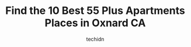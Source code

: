 ---
layout: ampstory
image: https://i0.wp.com/www.depkes.org/wp-content/uploads/2023/06/55-plus-apartments-0-in-oxnard-ca-1685832549.jpeg?resize=640,853
author: techidn
featured: false
description: Discover the impressive array of 55 Plus Apartments options in Oxnard CA, where you can find 10 of the largest 55 Plus Apartments establishments in the area. From renowned classics to hidden
title: Find the 10 Best 55 Plus Apartments Places in Oxnard CA
cover:
   title: Find the 10 Best 55 Plus Apartments Places in Oxnard CA
   subtitle: Rickpate
   background: https://www.depkes.org/wp-content/uploads/2023/06/55-plus-apartments-0-in-oxnard-ca-1685832549.jpeg

pages: 
 - layout: thirds
   top: <h1>#1 Clearwater at Riverpark</h1>
   bottom: "<p>Even though I came for a visit and tour, I got so much more. Sandy showed us around and gave us the lowdown on ALL the fun happening here. It is quite impressive, the foo</p>"
   background: https://www.depkes.org/wp-content/uploads/2023/06/55-plus-apartments-1-in-oxnard-ca-1685832549.jpeg
   backgroundblur: true
 - layout: thirds
   top: <h1>#2 Camino Del Sol Senior Apartments</h1>
   bottom: "<p>Its ok. Seniors are safe but theres no parking for visitors, caregivers or family to visit tenants</p>"
   background: https://www.depkes.org/wp-content/uploads/2023/06/55-plus-apartments-2-in-oxnard-ca-1685832549.jpeg
   cta:
      link: https://www.depkes.org/blog/find-the-10-best-55-plus-apartments-places-in-oxnard-ca/
      text: Find the 10 Best 55 Plus Apartments Places in Oxnard CA
 - layout: thirds
   top: <h1>#3 Pacifica Senior Living Oxnard</h1>
   bottom: "<p>2211 E Gonzales Rd, Oxnard, CA 93036, United States</p>"
   background: https://www.depkes.org/wp-content/uploads/2023/06/55-plus-apartments-3-in-oxnard-ca-1685832550.jpeg
   cta:
      link: https://www.depkes.org/blog/find-the-10-best-55-plus-apartments-places-in-oxnard-ca/
      text: Find the 10 Best 55 Plus Apartments Places in Oxnard CA
 - layout: thirds
   top: <h1>#4 Heritage Park Apartments</h1>
   bottom: "<p>820 S E St Office, Oxnard, CA 93030, United States</p>"
   background: https://images.unsplash.com/photo-1534312527009-56c7016453e6?ixlib=rb-4.0.3&ixid=MnwxMjA3fDB8MHxwaG90by1wYWdlfHx8fGVufDB8fHx8&auto=format&fit=crop&w=640&h=853&q=80
   cta:
      link: https://www.depkes.org/blog/find-the-10-best-55-plus-apartments-places-in-oxnard-ca/
      text: Find the 10 Best 55 Plus Apartments Places in Oxnard CA
 - layout: thirds
   top: <h1>#5 The Press Courier</h1>
   bottom: "<p>300 W 9th St, Oxnard, CA 93030, United States</p>"
   background: https://images.unsplash.com/photo-1599422314077-f4dfdaa4cd09?ixlib=rb-4.0.3&ixid=MnwxMjA3fDB8MHxwaG90by1wYWdlfHx8fGVufDB8fHx8&auto=format&fit=crop&w=640&h=853&q=80
   cta:
      link: https://www.depkes.org/blog/find-the-10-best-55-plus-apartments-places-in-oxnard-ca/
      text: Find the 10 Best 55 Plus Apartments Places in Oxnard CA
 - layout: thirds
   top: <h1>#6 Wagon Wheel Family Apartments</h1>
   bottom: "<p>510 Winchester Dr, Oxnard, CA 93036, United States</p>"
   background: https://images.unsplash.com/photo-1614648718611-0635f29016cb?ixlib=rb-4.0.3&ixid=MnwxMjA3fDB8MHxwaG90by1wYWdlfHx8fGVufDB8fHx8&auto=format&fit=crop&w=640&h=853&q=80
   cta:
      link: https://www.depkes.org/blog/find-the-10-best-55-plus-apartments-places-in-oxnard-ca/
      text: Find the 10 Best 55 Plus Apartments Places in Oxnard CA
 - layout: thirds
   top: <h1>#7 Regency Palms Oxnard</h1>
   bottom: "<p>1020 Bismark Way, Oxnard, CA 93033, United States</p>"
   background: https://images.unsplash.com/photo-1564951434112-64d74cc2a2d7?ixlib=rb-4.0.3&ixid=MnwxMjA3fDB8MHxwaG90by1wYWdlfHx8fGVufDB8fHx8&auto=format&fit=crop&w=640&h=853&q=80
   cta:
      link: https://www.depkes.org/blog/find-the-10-best-55-plus-apartments-places-in-oxnard-ca/
      text: Find the 10 Best 55 Plus Apartments Places in Oxnard CA
 - layout: thirds
   middle: Continue reading...
   background: https://plus.unsplash.com/premium_photo-1664640458616-3c74f8cb4589?ixlib=rb-4.0.3&ixid=MnwxMjA3fDB8MHxwaG90by1wYWdlfHx8fGVufDB8fHx8&auto=format&fit=crop&w=640&h=853&q=80
   cta:
      link: https://www.depkes.org/blog/find-the-10-best-55-plus-apartments-places-in-oxnard-ca/
      text: Find the 10 Best 55 Plus Apartments Places in Oxnard CA
      
---